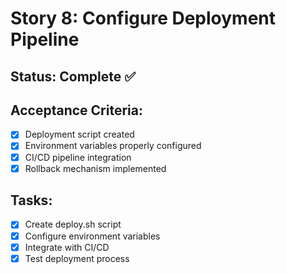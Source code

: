 # Story 8: Configure Deployment Pipeline

## Status: Complete ✅

## Acceptance Criteria:

- [x] Deployment script created
- [x] Environment variables properly configured
- [x] CI/CD pipeline integration
- [x] Rollback mechanism implemented

## Tasks:

- [x] Create deploy.sh script
- [x] Configure environment variables
- [x] Integrate with CI/CD
- [x] Test deployment process

